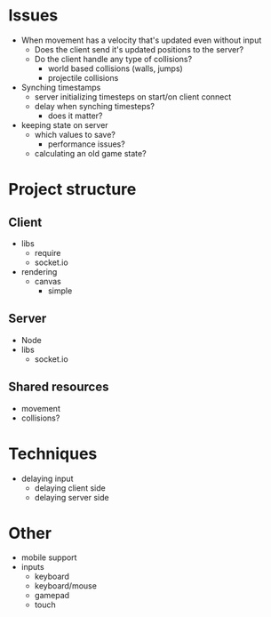 # Issues
* When movement has a velocity that's updated even without input
  - Does the client send it's updated positions to the server?
  - Do the client handle any type of collisions?
    + world based collisions (walls, jumps)
    + projectile collisions
* Synching timestamps
  - server initializing timesteps on start/on client connect
  - delay when synching timesteps?
    + does it matter?
* keeping state on server
  - which values to save?
    + performance issues?
  - calculating an old game state?




# Project structure
## Client
* libs
  - require
  - socket.io
* rendering
  - canvas
    + simple

## Server
* Node
* libs
  - socket.io

## Shared resources
* movement
* collisions?


# Techniques
* delaying input
  - delaying client side
  - delaying server side



# Other
* mobile support
* inputs
  - keyboard
  - keyboard/mouse
  - gamepad
  - touch
